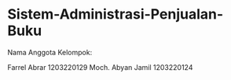 # Sistem-Administrasi-Penjualan-Buku

Nama Anggota Kelompok:

Farrel Abrar      1203220129
Moch. Abyan Jamil 1203220124
